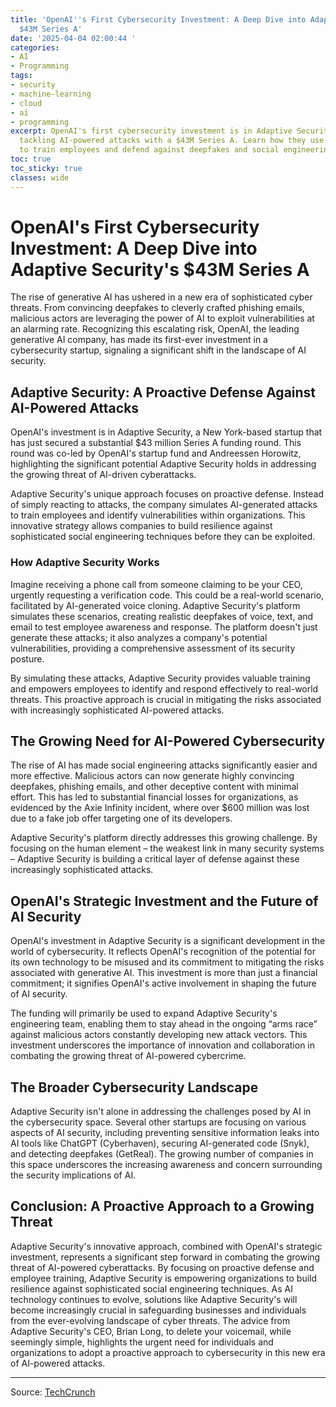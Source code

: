 ```yaml
---
title: 'OpenAI''s First Cybersecurity Investment: A Deep Dive into Adaptive Security''s
  $43M Series A'
date: '2025-04-04 02:00:44 '
categories:
- AI
- Programming
tags:
- security
- machine-learning
- cloud
- ai
- programming
excerpt: OpenAI's first cybersecurity investment is in Adaptive Security, a startup
  tackling AI-powered attacks with a $43M Series A. Learn how they use simulated hacks
  to train employees and defend against deepfakes and social engineering.
toc: true
toc_sticky: true
classes: wide
---
```


# OpenAI's First Cybersecurity Investment: A Deep Dive into Adaptive Security's $43M Series A

The rise of generative AI has ushered in a new era of sophisticated cyber threats.  From convincing deepfakes to cleverly crafted phishing emails, malicious actors are leveraging the power of AI to exploit vulnerabilities at an alarming rate.  Recognizing this escalating risk, OpenAI, the leading generative AI company, has made its first-ever investment in a cybersecurity startup, signaling a significant shift in the landscape of AI security.

## Adaptive Security:  A Proactive Defense Against AI-Powered Attacks

OpenAI's investment is in Adaptive Security, a New York-based startup that has just secured a substantial $43 million Series A funding round.  This round was co-led by OpenAI's startup fund and Andreessen Horowitz, highlighting the significant potential Adaptive Security holds in addressing the growing threat of AI-driven cyberattacks.

Adaptive Security's unique approach focuses on proactive defense.  Instead of simply reacting to attacks, the company simulates AI-generated attacks to train employees and identify vulnerabilities within organizations. This innovative strategy allows companies to build resilience against sophisticated social engineering techniques before they can be exploited.

### How Adaptive Security Works

Imagine receiving a phone call from someone claiming to be your CEO, urgently requesting a verification code.  This could be a real-world scenario, facilitated by AI-generated voice cloning.  Adaptive Security's platform simulates these scenarios, creating realistic deepfakes of voice, text, and email to test employee awareness and response.  The platform doesn't just generate these attacks; it also analyzes a company's potential vulnerabilities, providing a comprehensive assessment of its security posture.

By simulating these attacks, Adaptive Security provides valuable training and empowers employees to identify and respond effectively to real-world threats. This proactive approach is crucial in mitigating the risks associated with increasingly sophisticated AI-powered attacks.

## The Growing Need for AI-Powered Cybersecurity

The rise of AI has made social engineering attacks significantly easier and more effective.  Malicious actors can now generate highly convincing deepfakes, phishing emails, and other deceptive content with minimal effort.  This has led to substantial financial losses for organizations, as evidenced by the Axie Infinity incident, where over $600 million was lost due to a fake job offer targeting one of its developers.

Adaptive Security's platform directly addresses this growing challenge.  By focusing on the human element – the weakest link in many security systems – Adaptive Security is building a critical layer of defense against these increasingly sophisticated attacks.

## OpenAI's Strategic Investment and the Future of AI Security

OpenAI's investment in Adaptive Security is a significant development in the world of cybersecurity. It reflects OpenAI's recognition of the potential for its own technology to be misused and its commitment to mitigating the risks associated with generative AI.  This investment is more than just a financial commitment; it signifies OpenAI's active involvement in shaping the future of AI security.

The funding will primarily be used to expand Adaptive Security's engineering team, enabling them to stay ahead in the ongoing “arms race” against malicious actors constantly developing new attack vectors.  This investment underscores the importance of innovation and collaboration in combating the growing threat of AI-powered cybercrime.

## The Broader Cybersecurity Landscape

Adaptive Security isn't alone in addressing the challenges posed by AI in the cybersecurity space. Several other startups are focusing on various aspects of AI security, including preventing sensitive information leaks into AI tools like ChatGPT (Cyberhaven), securing AI-generated code (Snyk), and detecting deepfakes (GetReal).  The growing number of companies in this space underscores the increasing awareness and concern surrounding the security implications of AI.

## Conclusion: A Proactive Approach to a Growing Threat

Adaptive Security's innovative approach, combined with OpenAI's strategic investment, represents a significant step forward in combating the growing threat of AI-powered cyberattacks. By focusing on proactive defense and employee training, Adaptive Security is empowering organizations to build resilience against sophisticated social engineering techniques. As AI technology continues to evolve, solutions like Adaptive Security's will become increasingly crucial in safeguarding businesses and individuals from the ever-evolving landscape of cyber threats.  The advice from Adaptive Security's CEO, Brian Long, to delete your voicemail, while seemingly simple, highlights the urgent need for individuals and organizations to adopt a proactive approach to cybersecurity in this new era of AI-powered attacks.

---

Source: [TechCrunch](https://techcrunch.com/2025/04/03/openai-just-made-its-first-cybersecurity-investment/)